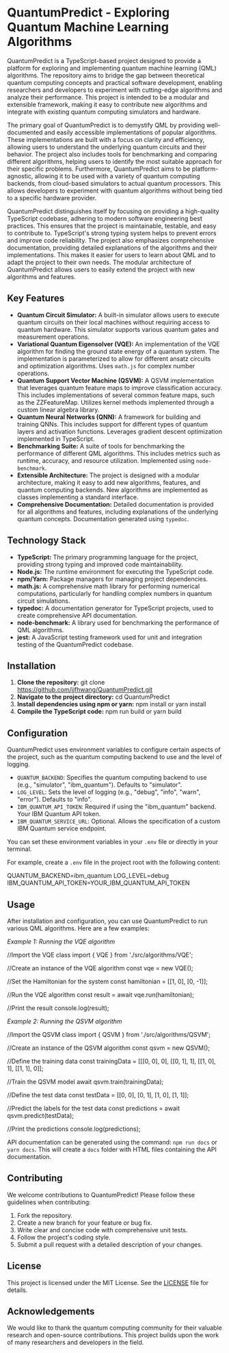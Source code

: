 # QuantumPredict - Exploring Quantum Machine Learning Algorithms

QuantumPredict is a TypeScript-based project designed to provide a platform for exploring and implementing quantum machine learning (QML) algorithms. The repository aims to bridge the gap between theoretical quantum computing concepts and practical software development, enabling researchers and developers to experiment with cutting-edge algorithms and analyze their performance. This project is intended to be a modular and extensible framework, making it easy to contribute new algorithms and integrate with existing quantum computing simulators and hardware.

The primary goal of QuantumPredict is to demystify QML by providing well-documented and easily accessible implementations of popular algorithms. These implementations are built with a focus on clarity and efficiency, allowing users to understand the underlying quantum circuits and their behavior. The project also includes tools for benchmarking and comparing different algorithms, helping users to identify the most suitable approach for their specific problems. Furthermore, QuantumPredict aims to be platform-agnostic, allowing it to be used with a variety of quantum computing backends, from cloud-based simulators to actual quantum processors. This allows developers to experiment with quantum algorithms without being tied to a specific hardware provider.

QuantumPredict distinguishes itself by focusing on providing a high-quality TypeScript codebase, adhering to modern software engineering best practices. This ensures that the project is maintainable, testable, and easy to contribute to. TypeScript's strong typing system helps to prevent errors and improve code reliability. The project also emphasizes comprehensive documentation, providing detailed explanations of the algorithms and their implementations. This makes it easier for users to learn about QML and to adapt the project to their own needs. The modular architecture of QuantumPredict allows users to easily extend the project with new algorithms and features.

## Key Features

*   **Quantum Circuit Simulator:** A built-in simulator allows users to execute quantum circuits on their local machines without requiring access to quantum hardware. This simulator supports various quantum gates and measurement operations.
*   **Variational Quantum Eigensolver (VQE):** An implementation of the VQE algorithm for finding the ground state energy of a quantum system. The implementation is parameterized to allow for different ansatz circuits and optimization algorithms. Uses `math.js` for complex number operations.
*   **Quantum Support Vector Machine (QSVM):** A QSVM implementation that leverages quantum feature maps to improve classification accuracy. This includes implementations of several common feature maps, such as the ZZFeatureMap. Utilizes kernel methods implemented through a custom linear algebra library.
*   **Quantum Neural Networks (QNN):** A framework for building and training QNNs. This includes support for different types of quantum layers and activation functions. Leverages gradient descent optimization implemented in TypeScript.
*   **Benchmarking Suite:** A suite of tools for benchmarking the performance of different QML algorithms. This includes metrics such as runtime, accuracy, and resource utilization. Implemented using `node-benchmark`.
*   **Extensible Architecture:** The project is designed with a modular architecture, making it easy to add new algorithms, features, and quantum computing backends. New algorithms are implemented as classes implementing a standard interface.
*   **Comprehensive Documentation:** Detailed documentation is provided for all algorithms and features, including explanations of the underlying quantum concepts. Documentation generated using `typedoc`.

## Technology Stack

*   **TypeScript:** The primary programming language for the project, providing strong typing and improved code maintainability.
*   **Node.js:** The runtime environment for executing the TypeScript code.
*   **npm/Yarn:** Package managers for managing project dependencies.
*   **math.js:** A comprehensive math library for performing numerical computations, particularly for handling complex numbers in quantum circuit simulations.
*   **typedoc:** A documentation generator for TypeScript projects, used to create comprehensive API documentation.
*   **node-benchmark:** A library used for benchmarking the performance of QML algorithms.
*   **jest:** A JavaScript testing framework used for unit and integration testing of the QuantumPredict codebase.

## Installation

1.  **Clone the repository:**
    git clone https://github.com/jjfhwang/QuantumPredict.git
2.  **Navigate to the project directory:**
    cd QuantumPredict
3.  **Install dependencies using npm or yarn:**
    npm install
    or
    yarn install
4.  **Compile the TypeScript code:**
    npm run build
    or
    yarn build

## Configuration

QuantumPredict uses environment variables to configure certain aspects of the project, such as the quantum computing backend to use and the level of logging.

*   `QUANTUM_BACKEND`: Specifies the quantum computing backend to use (e.g., "simulator", "ibm_quantum"). Defaults to "simulator".
*   `LOG_LEVEL`: Sets the level of logging (e.g., "debug", "info", "warn", "error"). Defaults to "info".
*   `IBM_QUANTUM_API_TOKEN`: Required if using the "ibm_quantum" backend. Your IBM Quantum API token.
*   `IBM_QUANTUM_SERVICE_URL`: Optional. Allows the specification of a custom IBM Quantum service endpoint.

You can set these environment variables in your `.env` file or directly in your terminal.

For example, create a `.env` file in the project root with the following content:

QUANTUM_BACKEND=ibm_quantum
LOG_LEVEL=debug
IBM_QUANTUM_API_TOKEN=YOUR_IBM_QUANTUM_API_TOKEN

## Usage

After installation and configuration, you can use QuantumPredict to run various QML algorithms. Here are a few examples:

*Example 1: Running the VQE algorithm*

//Import the VQE class
import { VQE } from './src/algorithms/VQE';

//Create an instance of the VQE algorithm
const vqe = new VQE();

//Set the Hamiltonian for the system
const hamiltonian = [[1, 0], [0, -1]];

//Run the VQE algorithm
const result = await vqe.run(hamiltonian);

//Print the result
console.log(result);

*Example 2: Running the QSVM algorithm*

//Import the QSVM class
import { QSVM } from './src/algorithms/QSVM';

//Create an instance of the QSVM algorithm
const qsvm = new QSVM();

//Define the training data
const trainingData = [[[0, 0], 0], [[0, 1], 1], [[1, 0], 1], [[1, 1], 0]];

//Train the QSVM model
await qsvm.train(trainingData);

//Define the test data
const testData = [[0, 0], [0, 1], [1, 0], [1, 1]];

//Predict the labels for the test data
const predictions = await qsvm.predict(testData);

//Print the predictions
console.log(predictions);

API documentation can be generated using the command: `npm run docs` or `yarn docs`. This will create a `docs` folder with HTML files containing the API documentation.

## Contributing

We welcome contributions to QuantumPredict! Please follow these guidelines when contributing:

1.  Fork the repository.
2.  Create a new branch for your feature or bug fix.
3.  Write clear and concise code with comprehensive unit tests.
4.  Follow the project's coding style.
5.  Submit a pull request with a detailed description of your changes.

## License

This project is licensed under the MIT License. See the [LICENSE](https://github.com/jjfhwang/QuantumPredict/blob/main/LICENSE) file for details.

## Acknowledgements

We would like to thank the quantum computing community for their valuable research and open-source contributions. This project builds upon the work of many researchers and developers in the field.
